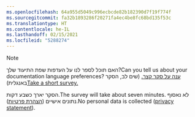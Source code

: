 ```yaml
---
ms.openlocfilehash: 64a955d5049c996ecbcde82b182390d7f19f774f
ms.sourcegitcommit: fa32b1893286f20271fa4ec4be8fc68bd135f53c
ms.translationtype: HT
ms.contentlocale: he-IL
ms.lasthandoff: 02/15/2021
ms.locfileid: "5288274"
---
```

> [!NOTE]
><span data-ttu-id="50194-101">האם תוכל לספר לנו על העדפות שפת התיעוד שלך?</span><span class="sxs-lookup"><span data-stu-id="50194-101">Can you tell us about your documentation language preferences?</span></span> <span data-ttu-id="50194-102">[ענה על סקר קצר.](https://aka.ms/BAG_Docs_Language_Survey) (שים לב, הסקר באנגלית)</span><span class="sxs-lookup"><span data-stu-id="50194-102">[Take a short survey.](https://aka.ms/BAG_Docs_Language_Survey)</span></span>
>
><span data-ttu-id="50194-103">הסקר יארך כשבע דקות.</span><span class="sxs-lookup"><span data-stu-id="50194-103">The survey will take about seven minutes.</span></span> <span data-ttu-id="50194-104">לא נאסוף נתונים אישיים ([הצהרת פרטיות](https://go.microsoft.com/fwlink/?LinkId=521839)).</span><span class="sxs-lookup"><span data-stu-id="50194-104">No personal data is collected ([privacy statement](https://go.microsoft.com/fwlink/?LinkId=521839)).</span></span>
